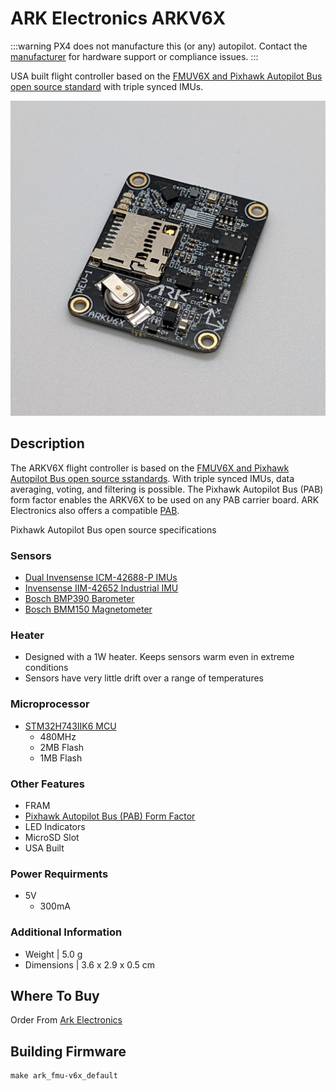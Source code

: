 # ARK Electronics ARKV6X

:::warning PX4 does not manufacture this (or any) autopilot. Contact the [manufacturer](https://arkelectron.com/contact-us/) for hardware support or compliance issues. :::



USA built flight controller based on the [FMUV6X and Pixhawk Autopilot Bus open source standard](https://github.com/pixhawk/Pixhawk-Standards) with triple synced IMUs.

![ARKV6X](../../assets/flight_controller/arkv6x/ARKV6X-Front.jpg)


## Description

The ARKV6X flight controller is based on the [FMUV6X and Pixhawk Autopilot Bus open source sstandards](https://github.com/pixhawk/Pixhawk-Standards). With triple synced IMUs, data averaging, voting, and filtering is possible. The Pixhawk Autopilot Bus (PAB) form factor enables the ARKV6X to be used on any PAB carrier board. ARK Electronics also offers a compatible [PAB](../flight_controller/arkpab.md).

Pixhawk Autopilot Bus open source specifications


### Sensors

- [Dual Invensense ICM-42688-P IMUs](https://invensense.tdk.com/products/motion-tracking/6-axis/icm-42688-p/)
- [Invensense IIM-42652 Industrial IMU](https://invensense.tdk.com/products/smartindustrial/iim-42652/)
- [Bosch BMP390 Barometer](https://www.bosch-sensortec.com/products/environmental-sensors/pressure-sensors/pressure-sensors-bmp390.html)
- [Bosch BMM150 Magnetometer](https://www.bosch-sensortec.com/products/motion-sensors/magnetometers-bmm150/)

### Heater

- Designed with a 1W heater. Keeps sensors warm even in extreme conditions
- Sensors have very little drift over a range of temperatures

### Microprocessor

- [STM32H743IIK6 MCU](https://www.st.com/en/microcontrollers-microprocessors/stm32h743ii.html)
    - 480MHz
    - 2MB Flash
    - 1MB Flash

### Other Features

- FRAM
- [Pixhawk Autopilot Bus (PAB) Form Factor](https://github.com/pixhawk/Pixhawk-Standards/blob/master/DS-010%20Pixhawk%20Autopilot%20Bus%20Standard.pdf)
- LED Indicators
- MicroSD Slot
- USA Built

### Power Requirments

- 5V
    - 300mA

### Additional Information

- Weight | 5.0 g
- Dimensions | 3.6 x 2.9 x 0.5 cm

## Where To Buy

Order From [Ark Electronics](https://arkelectron.com/product/arkv6x/)


## Building Firmware

    make ark_fmu-v6x_default